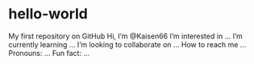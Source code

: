 # hello-world
My first repository on GitHub
Hi, I’m @Kaisen66
I’m interested in ...
I’m currently learning ...
I’m looking to collaborate on ...
How to reach me ...
Pronouns: ...
Fun fact: ...
